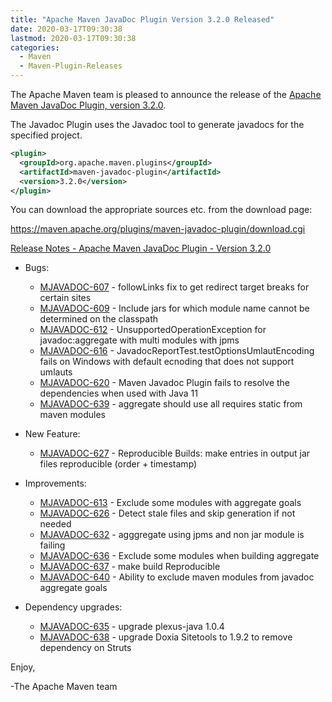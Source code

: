 ```yaml
---
title: "Apache Maven JavaDoc Plugin Version 3.2.0 Released"
date: 2020-03-17T09:30:38
lastmod: 2020-03-17T09:30:38
categories:
  - Maven
  - Maven-Plugin-Releases
---
```

The Apache Maven team is pleased to announce the release of the 
[Apache Maven JavaDoc Plugin, version 3.2.0](https://maven.apache.org/plugins/maven-javadoc-plugin).

The Javadoc Plugin uses the Javadoc tool to generate javadocs for the
specified project. 


```xml
<plugin>
  <groupId>org.apache.maven.plugins</groupId>
  <artifactId>maven-javadoc-plugin</artifactId>
  <version>3.2.0</version>
</plugin>
```

You can download the appropriate sources etc. from the download page:

https://maven.apache.org/plugins/maven-javadoc-plugin/download.cgi

<!-- more -->

[Release Notes - Apache Maven JavaDoc Plugin - Version 3.2.0](https://issues.apache.org/jira/secure/ReleaseNote.jspa?projectId=12317529&version=12345698)

* Bugs:

  * [MJAVADOC-607](https://issues.apache.org/jira/browse/MJAVADOC-607) - followLinks fix to get redirect target breaks for certain sites
  * [MJAVADOC-609](https://issues.apache.org/jira/browse/MJAVADOC-609) - Include jars for which module name cannot be determined on the classpath
  * [MJAVADOC-612](https://issues.apache.org/jira/browse/MJAVADOC-612) - UnsupportedOperationException for javadoc:aggregate with multi modules with jpms
  * [MJAVADOC-616](https://issues.apache.org/jira/browse/MJAVADOC-616) - JavadocReportTest.testOptionsUmlautEncoding fails on Windows with default ecnoding that does not support umlauts
  * [MJAVADOC-620](https://issues.apache.org/jira/browse/MJAVADOC-620) - Maven Javadoc Plugin fails to resolve the dependencies when used with Java 11
  * [MJAVADOC-639](https://issues.apache.org/jira/browse/MJAVADOC-639) - aggregate should use all requires static from maven modules

* New Feature:

  * [MJAVADOC-627](https://issues.apache.org/jira/browse/MJAVADOC-627) - Reproducible Builds: make entries in output jar files reproducible (order + timestamp)

* Improvements:

  * [MJAVADOC-613](https://issues.apache.org/jira/browse/MJAVADOC-613) - Exclude some modules with aggregate goals
  * [MJAVADOC-626](https://issues.apache.org/jira/browse/MJAVADOC-626) - Detect stale files and skip generation if not needed
  * [MJAVADOC-632](https://issues.apache.org/jira/browse/MJAVADOC-632) - agggregate using jpms and non jar module is failing
  * [MJAVADOC-636](https://issues.apache.org/jira/browse/MJAVADOC-636) - Exclude some modules when building aggregate
  * [MJAVADOC-637](https://issues.apache.org/jira/browse/MJAVADOC-637) - make build Reproducible
  * [MJAVADOC-640](https://issues.apache.org/jira/browse/MJAVADOC-640) - Ability to exclude maven modules from javadoc aggregate goals

* Dependency upgrades:

  * [MJAVADOC-635](https://issues.apache.org/jira/browse/MJAVADOC-635) - upgrade plexus-java 1.0.4
  * [MJAVADOC-638](https://issues.apache.org/jira/browse/MJAVADOC-638) - upgrade Doxia Sitetools to 1.9.2 to remove dependency on Struts

Enjoy,

-The Apache Maven team 
